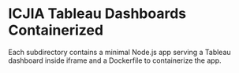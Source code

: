 # ICJIA Tableau Dashboards Containerized

Each subdirectory contains a minimal Node.js app serving a Tableau dashboard inside iframe and a Dockerfile to containerize the app.
